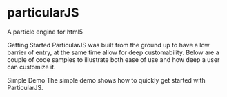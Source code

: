 particularJS
============

A particle engine for html5


Getting Started
ParticularJS was built from the ground up to have a low barrier of entry, at the same time allow for deep customability. Below are a couple of code samples to illustrate both ease of use and how deep a user can customize it.


Simple Demo
The simple demo shows how to quickly get started with ParticularJS.

<!DOCTYPE html>
<html>
  <head>
    <title>Particular JS Setup</title>
    <script>
      //<![CDATA[
        var _gaq = _gaq || [];
        _gaq.push(['_setAccount','UA-34080401-1']);
        _gaq.push(['_setAllowLinker',true]);
        _gaq.push(['_setDomainName','none']);
        _gaq.push(['_trackPageview']);
        (function() {
          var ga = document.createElement('script'); ga.type = 'text/javascript'; ga.async = true;
          ga.src = ('https:' == document.location.protocol ? 'https://ssl' : 'http://www') + '.google-analytics.com/ga.js';
          var s = document.getElementsByTagName('script')[0]; s.parentNode.insertBefore(ga, s);
        })();
      //]]>
    </script>
    <script src="/assets/particular/ParticularContexts.min.js?body=1" type="text/javascript"></script>
    <script src="/assets/particular/ParticularExts.min.js?body=1" type="text/javascript"></script>
    <script src="/assets/particular/ParticularCore.min.js?body=1" type="text/javascript"></script>
    <script>
      //<![CDATA[
        var canvas, context, emitter, emitter2;
        
          function initApp(){
              canvas = document.getElementById("mainCanvas");
              context = canvas.getContext("2d");
        
              var stageRenderCtx = new ParticularStageCanvasRenderContext(context);
              var particleRenderCtx = new ParticularImageParticleRenderContext();
              particleRenderCtx.addPhase({asset:document.getElementById('img1'),  alpha:1});
              emitter = new ParticularEmitter();
              emitter.init(
                      stageRenderCtx, particleRenderCtx,
                      {   x:40, y:canvas.height/2,
                          type:ParticularConfigProperties.DIRECTIONAL(),
                          rate:500, speed:3, angle:0, spread:.25,
                          lifeSpan:2, lifeSpanRandom:0}
              );
              emitter.start();
          }
      //]]>
    </script>
  </head>
  <body onload='initApp()'>
    <div>
      <img alt="Dot" id="img1" src="/assets/dot.png" />
    </div>
    <canvas height='600' id='mainCanvas' width='1000'>
      Your browser doesn't support canvas...tisk tisk
    </canvas>
  </body>
</html>

Advanced Demo
The advanced demo builds a sparkler that can be moved around by clicking on the canvas then moving the mouse.
<!DOCTYPE html>
<html>
  <head>
    <title>Sparkler</title>
    <script>
      //<![CDATA[
        var _gaq = _gaq || [];
        _gaq.push(['_setAccount','UA-34080401-1']);
        _gaq.push(['_setAllowLinker',true]);
        _gaq.push(['_setDomainName','none']);
        _gaq.push(['_trackPageview']);
        (function() {
          var ga = document.createElement('script'); ga.type = 'text/javascript'; ga.async = true;
          ga.src = ('https:' == document.location.protocol ? 'https://ssl' : 'http://www') + '.google-analytics.com/ga.js';
          var s = document.getElementsByTagName('script')[0]; s.parentNode.insertBefore(ga, s);
        })();
      //]]>
    </script>
    <script src="/assets/particular/ParticularContexts.min.js?body=1" type="text/javascript"></script>
    <script src="/assets/particular/ParticularExts.min.js?body=1" type="text/javascript"></script>
    <script src="/assets/particular/ParticularCore.min.js?body=1" type="text/javascript"></script>
    <script>
      //<![CDATA[
          var canvas, context, emitter, dragging = false;
        
          function initApp(){
              canvas = document.getElementById("mainCanvas");
        
              canvas.addEventListener('mousemove', function(evt) {
                  if(dragging){
                      var mousePos = getMousePos(canvas, evt);
                      emitter.x = mousePos.x;
                      emitter.y = mousePos.y;
                  }
              }, false);
        
        
              context = canvas.getContext("2d");
        
              var stageRenderCtx = new ParticularStageCanvasRenderContext(context);
              var particleRenderCtx = new ParticularImageParticleRenderContext();
              particleRenderCtx.addPhase({asset:document.getElementById('a1'),  alpha:1});
              particleRenderCtx.addPhase({asset:document.getElementById('a1'),  alpha:1});
              particleRenderCtx.addPhase({asset:document.getElementById('a1'),  alpha:.8});
              particleRenderCtx.addPhase({asset:document.getElementById('a3'),  alpha:.7});
              particleRenderCtx.addPhase({asset:document.getElementById('a3'),  alpha:.5});
              particleRenderCtx.addPhase({asset:document.getElementById('a4'),  alpha:.2});
              particleRenderCtx.addPhase({asset:document.getElementById('a2'),  alpha:.1});
              emitter = new ParticularEmitter();
              emitter.init(
                      stageRenderCtx, particleRenderCtx,
                      {   x:canvas.width/2, y:100,
                          type:ParticularConfigProperties.OMNI(),
                          rate:700, speed:2, speedRandom:1, angle:-90, spread:1,
                          lifeSpan:.75, lifeSpanRandom:1},
                      [
                          new ParticularGravityField(ParticularConfigProperties.FIELD_TYPE_VEL(), 0.1, ParticularPoint2D.Y_VEC())
                      ]
              );
              emitter.start();
          }
        
          function handleClick(){
              dragging = !dragging;
          }
        
          function getMousePos(canvas, evt) {
              var rect = canvas.getBoundingClientRect(), root = document.documentElement;
        
              // return relative mouse position
              var mouseX = evt.clientX - rect.top - root.scrollTop;
              var mouseY = evt.clientY - rect.left - root.scrollLeft;
              return {
                  x: mouseX,
                  y: mouseY
              };
          }
      //]]>
    </script>
    <style>
      /*<![CDATA[*/
        body{
            background-color: #000000;
        }
      /*]]>*/
    </style>
  </head>
  <body onload='initApp()'>
    <div>
      <img alt="1" id="a1" src="/assets/sparkler/1.png" />
      <img alt="2" id="a2" src="/assets/sparkler/2.png" />
      <img alt="3" id="a3" src="/assets/sparkler/3.png" />
      <img alt="4" id="a4" src="/assets/sparkler/4.png" />
    </div>
    <canvas height='600' id='mainCanvas' onclick='handleClick()' width='1000'>
      Your browser doesn't support canvas...tisk tisk
    </canvas>
  </body>
</html>